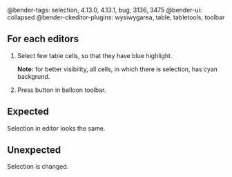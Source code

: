 @bender-tags: selection, 4.13.0, 4.13.1, bug, 3136, 3475
@bender-ui: collapsed
@bender-ckeditor-plugins: wysiwygarea, table, tabletools, toolbar

## For each editors

1. Select few table cells, so that they have blue highlight.

	**Note:** for better visibility, all cells, in which there is selection, has cyan backgrund.
1. Press button in balloon toolbar.

## Expected

Selection in editor looks the same.

## Unexpected

Selection is changed.
